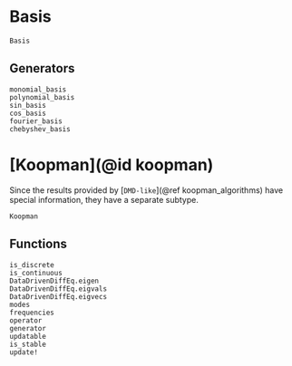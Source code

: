 # Basis

```@docs
Basis
```

## Generators

```@docs
monomial_basis
polynomial_basis
sin_basis
cos_basis
fourier_basis
chebyshev_basis
```
# [Koopman](@id koopman)

Since the results provided by [`DMD-like`](@ref koopman_algorithms) have special information, they have a separate subtype.

```@docs
Koopman
```

## Functions
```@docs
is_discrete
is_continuous
DataDrivenDiffEq.eigen
DataDrivenDiffEq.eigvals
DataDrivenDiffEq.eigvecs
modes
frequencies
operator
generator
updatable
is_stable
update!
```
